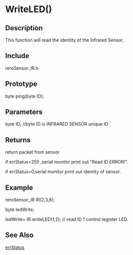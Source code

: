 # WriteLED() #

## Description ##
This function will read the identity of the Infrared Sensor. 

## Include ##
reroSensor_IR.h

## Prototype ##
byte ping(byte ID);

## Parameters ##
byte ID; //byte ID is INFRARED SENSOR unique ID

## Returns ##
 return packet from sensor
 
if errStatus=255 ,serial monitor print out "Read ID ERROR!".

if errStatus=0,serial monitor print out identity of sensor.

## Example ##
reroSensor_IR IR(2,3,8);

byte ledWrite;

ledWrite= IR.writeLED(1,2); // read ID 1 control register LED.

## See Also ##

[errStatus](https://github.com/syamimi96/Library-for-Rero-infrared-sensor-/blob/wiki/Example/errStatus.md)

